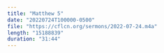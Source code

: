 ```yaml
---
title: "Matthew 5"
date: "20220724T100000-0500"
file: "https://cflcn.org/sermons/2022-07-24.m4a"
length: "15188839"
duration: "31:44"
---
```

